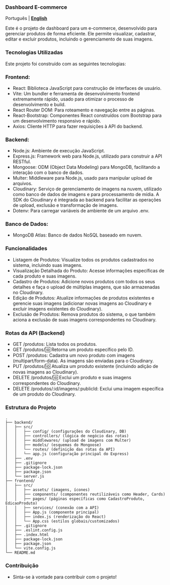 ### Dashboard E-commerce

Português | **[English](README.md)**

Este é o projeto de dashboard para um e-commerce, desenvolvido para gerenciar produtos de forma eficiente. 
Ele permite visualizar, cadastrar, editar e excluir produtos, incluindo o gerenciamento de suas imagens.

### Tecnologias Utilizadas
Este projeto foi construído com as seguintes tecnologias:

### Frontend:
- React: Biblioteca JavaScript para construção de interfaces de usuário.
- Vite: Um bundler e ferramenta de desenvolvimento frontend extremamente rápido, usado para otimizar o processo de desenvolvimento e build.
- React Router DOM: Para roteamento e navegação entre as páginas.
- React-Bootstrap: Componentes React construídos com Bootstrap para um desenvolvimento responsivo e rápido.
- Axios: Cliente HTTP para fazer requisições à API do backend.

### Backend:
- Node.js: Ambiente de execução JavaScript.
- Express.js: Framework web para Node.js, utilizado para construir a API RESTful.
- Mongoose: ODM (Object Data Modeling) para MongoDB, facilitando a interação com o banco de dados.
- Multer: Middleware para Node.js, usado para manipular upload de arquivos.
- Cloudinary: Serviço de gerenciamento de imagens na nuvem, utilizado como banco de dados de imagens e para processamento de mídia. A SDK do Cloudinary é integrada ao backend para facilitar as operações de upload, exclusão e transformação de imagens.
- Dotenv: Para carregar variáveis de ambiente de um arquivo .env.

### Banco de Dados:
- MongoDB Atlas: Banco de dados NoSQL baseado em nuvem.

### Funcionalidades
- Listagem de Produtos: Visualize todos os produtos cadastrados no sistema, incluindo suas imagens.
- Visualização Detalhada do Produto: Acesse informações específicas de cada produto e suas imagens.
- Cadastro de Produtos: Adicione novos produtos com todos os seus detalhes e faça o upload de múltiplas imagens, que são armazenadas no Cloudinary.
- Edição de Produtos: Atualize informações de produtos existentes e gerencie suas imagens (adicionar novas imagens ao Cloudinary e excluir imagens existentes do Cloudinary).
- Exclusão de Produtos: Remova produtos do sistema, o que também aciona a exclusão de suas imagens correspondentes no Cloudinary.

### Rotas da API (Backend)
- GET /produtos: Lista todos os produtos.
- GET /produtos/:id: Retorna um produto específico pelo ID.
- POST /produtos: Cadastra um novo produto com imagens (multipart/form-data). As imagens são enviadas para o Cloudinary.
- PUT /produtos/:id: Atualiza um produto existente (incluindo adição de novas imagens ao Cloudinary).
- DELETE /produtos/:id: Exclui um produto e suas imagens correspondentes do Cloudinary.
- DELETE /produtos/:id/imagens/:publicId: Exclui uma imagem específica de um produto do Cloudinary.

### Estrutura do Projeto

```
.
├── backend/
│   ├── src/
│   │   ├── config/ (configurações do Cloudinary, DB)
│   │   ├── controllers/ (lógica de negócio das rotas)
│   │   ├── middlewares/ (upload de imagens com Multer)
│   │   ├── models/ (esquemas do Mongoose)
│   │   └── routes/ (definição das rotas da API)
│   │   └── app.js (configuração principal do Express)
│   ├── .env
│   ├── .gitignore
│   ├── package-lock.json
│   ├── package.json
│   └── server.js
├── frontend/
│   ├── src/
│   │   ├── assets/ (imagens, ícones)
│   │   ├── components/ (componentes reutilizáveis como Header, Cards)
│   │   ├── pages/ (páginas específicas como CadastroProduto, EdicaoProduto)
│   │   ├── services/ (conexão com a API)
│   │   ├── App.js (componente principal)
│   │   ├── index.js (renderização do React)
│   │   └── App.css (estilos globais/customizados)
│   ├── .gitignore
│   ├── .eslint.config.js
│   ├── .index.html
│   ├── package-lock.json
│   ├── package.json
│   └── vite.config.js 
└── README.md
```

### Contribuição

- Sinta-se à vontade para contribuir com o projeto!